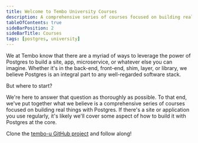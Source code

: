 ```yaml
---
title: Welcome to Tembo University Courses
description: A comprehensive series of courses focused on building real things with Postgres
tableOfContents: true
sideBarPosition: 2
sideBarTitle: Courses
tags: [postgres, university]
---
```


We at Tembo know that there are a myriad of ways to leverage the power of Postgres to build a site, app, microservice, or whatever else you can imagine. Whether it's in the back-end, front-end, shim, layer, or library, we believe Postgres is an integral part to any well-regarded software stack.

But where to start?

We're here to answer that question as thoroughly as possible. To that end, we've put together what we believe is a comprehensive series of courses focused on building real things with Postgres. If there's a site or application you use regularly, it's likely we'll cover some aspect of how to build it with Postgres at the core.

Clone the [tembo-u GitHub project](https://github.com/tembo-io/tembo-u) and follow along!
